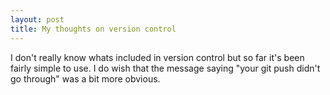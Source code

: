 ```yaml
---
layout: post
title: My thoughts on version control
---
```


I don't really know whats included in version control but so far it's been fairly simple to use. I do wish that the message saying "your git push didn't go through" was a bit more obvious.

